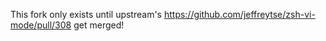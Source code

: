 This fork only exists until upstream's https://github.com/jeffreytse/zsh-vi-mode/pull/308 get merged!
